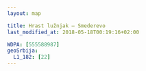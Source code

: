 ```yaml
---
layout: map

title: Hrast lužnjak — Smederevo
last_modified_at: 2018-05-18T00:19:16+02:00

WDPA: [555588987]
geoSrbija:
  L1_182: [22]
---
```

